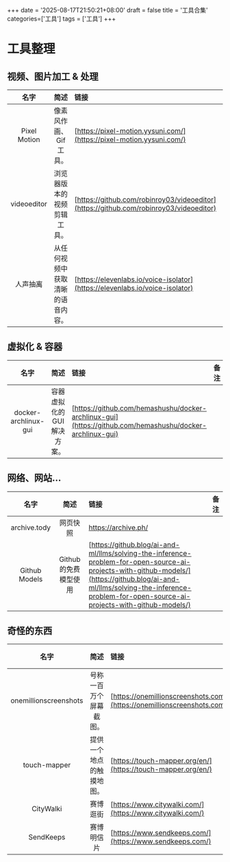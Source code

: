 +++
date = '2025-08-17T21:50:21+08:00'
draft = false
title = '工具合集'
categories=['工具']
tags = ['工具']
+++

# 工具整理

## 视频、图片加工 & 处理

|      名字      |        简述        | 链接                                                                                     |                        备注                         |
|:------------:|:----------------:|:---------------------------------------------------------------------------------------|:-------------------------------------------------:|
| Pixel Motion |  像素风作画、Gif 工具。   | [https://pixel-motion.yysuni.com/](https://pixel-motion.yysuni.com/)                   |                                                   |
| videoeditor  |  浏览器版本的视频剪辑工具。   | [https://github.com/robinroy03/videoeditor](https://github.com/robinroy03/videoeditor) | 官网地址：[https://trykimu.com/](https://trykimu.com/) |
|     人声抽离     | 从任何视频中获取清晰的语音内容。 | [https://elevenlabs.io/voice-isolator](https://elevenlabs.io/voice-isolator)           |

## 虚拟化 & 容器

|          名字          |        简述        | 链接                                                                                                       | 备注 |
|:--------------------:|:----------------:|:---------------------------------------------------------------------------------------------------------|:--:|
| docker-archlinux-gui | 容器虚拟化的 GUI 解决方案。 | [https://github.com/hemashushu/docker-archlinux-gui](https://github.com/hemashushu/docker-archlinux-gui) |    |

## 网络、网站...

|      名字       |       简述       | 链接                                                                                                                                                                                                                                   | 备注 |
|:-------------:|:--------------:|:-------------------------------------------------------------------------------------------------------------------------------------------------------------------------------------------------------------------------------------|:--:|
| archive.tody  |      网页快照      | https://archive.ph/                                                                                                                                                                                                                  |    |
| Github Models | Github 的免费模型使用 | [https://github.blog/ai-and-ml/llms/solving-the-inference-problem-for-open-source-ai-projects-with-github-models/](https://github.blog/ai-and-ml/llms/solving-the-inference-problem-for-open-source-ai-projects-with-github-models/) |    |

## 奇怪的东西

|          名字           |      简述      | 链接                                                                       | 备注 |
|:---------------------:|:------------:|:-------------------------------------------------------------------------|:--:|
| onemillionscreenshots | 号称一百万个屏幕截图。  | [https://onemillionscreenshots.com/](https://onemillionscreenshots.com/) |    |
|     touch-mapper      | 提供一个地点的触摸地图。 | [https://touch-mapper.org/en/](https://touch-mapper.org/en/)             |    |
|       CityWalki       |     赛博逛街     | [https://www.citywalki.com/](https://www.citywalki.com/)                 |    |
|       SendKeeps       |    赛博明信片     | [https://www.sendkeeps.com/](https://www.sendkeeps.com/)                 |    |